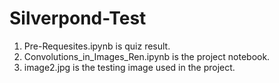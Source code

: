 # Silverpond-Test

1. Pre-Requesites.ipynb is quiz result.
2. Convolutions_in_Images_Ren.ipynb is the project notebook. 
3. image2.jpg is the testing image used in the project.
